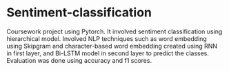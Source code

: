 # Sentiment-classification
Coursework project using Pytorch. It involved sentiment classification using hierarchical model. Involved NLP techniques such as word embedding using Skipgram and character-based word embedding created using RNN in first layer, and Bi-LSTM model in second layer to predict the classes. Evaluation was done using accuracy and f1 scores.
